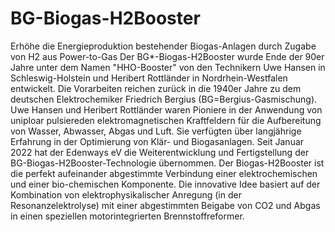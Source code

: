 # BG-Biogas-H2Booster
Erhöhe die Energieproduktion bestehender Biogas-Anlagen durch Zugabe von H2 aus Power-to-Gas 
Der BG*-Biogas-H2Booster wurde Ende der 90er Jahre unter dem Namen "HHO-Booster" von den Technikern Uwe Hansen in Schleswig-Holstein und Heribert Rottländer in Nordrhein-Westfalen entwickelt. Die Vorarbeiten reichen zurück in die 1940er Jahre zu dem deutschen Elektrochemiker Friedrich Bergius (BG=Bergius-Gasmischung).  Uwe Hansen und Heribert Rottländer waren Pioniere in der Anwendung von uniploar pulsiereden elektromagnetischen Kraftfeldern für die Aufbereitung von Wasser, Abwasser, Abgas und Luft. Sie verfügten über langjährige Erfahrung in der Optimierung von Klär- und Biogasanlagen.
Seit Januar 2022 hat der Edenways eV die Weiterentwicklung und Fertigstellung der BG-Biogas-H2Booster-Technologie übernommen. 
Der Biogas-H2Booster ist die perfekt aufeinander abgestimmte Verbindung einer elektrochemischen und einer bio-chemischen Komponente. Die innovative Idee basiert auf der Kombination von elektrophysikalischer Anregung (in der Resonanzelektrolyse) mit einer abgestimmten Beigabe von CO2 und Abgas in einen speziellen motorintegrierten Brennstoffreformer.
